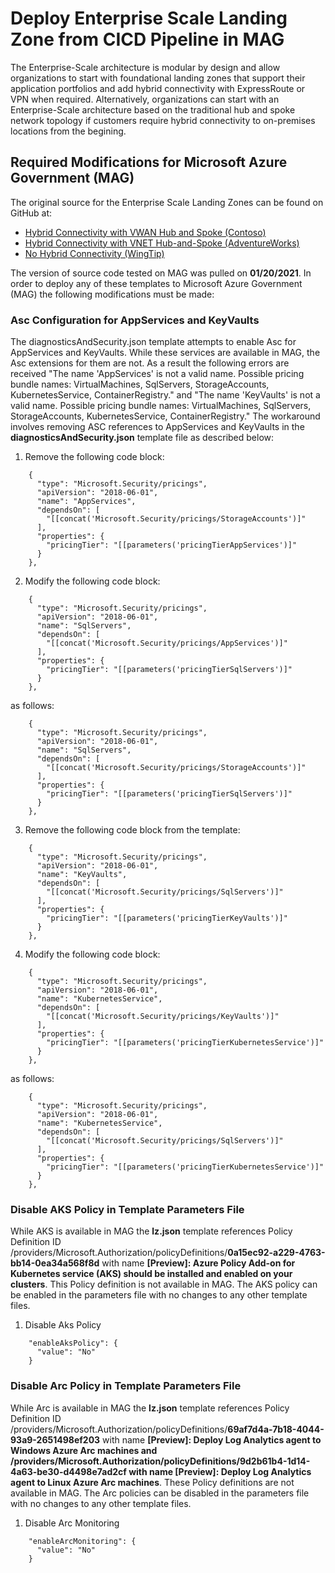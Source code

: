 # Deploy Enterprise Scale Landing Zone from CICD Pipeline in MAG

The Enterprise-Scale architecture is modular by design and allow organizations to start with foundational landing zones that support their application portfolios and add hybrid connectivity with ExpressRoute or VPN when required. Alternatively, organizations can start with an Enterprise-Scale architecture based on the traditional hub and spoke network topology if customers require hybrid connectivity to on-premises locations from the begining.  

## Required Modifications for Microsoft Azure Government (MAG)
The original source for the Enterprise Scale Landing Zones can be found on GitHub at:
* [Hybrid Connectivity with VWAN Hub and Spoke (Contoso)](https://github.com/Azure/Enterprise-Scale/blob/main/docs/reference/contoso/Readme.md)
* [Hybrid Connectivity with VNET Hub-and-Spoke (AdventureWorks)](https://github.com/Azure/Enterprise-Scale/blob/main/docs/reference/adventureworks/README.md)
* [No Hybrid Connectivity (WingTip)](https://github.com/Azure/Enterprise-Scale/blob/main/docs/reference/wingtip/README.md)

The version of source code tested on MAG was pulled on **01/20/2021**.  In order to deploy any of these templates to Microsoft Azure Government (MAG) the following modifications must be made:

### Asc Configuration for AppServices and KeyVaults
The diagnosticsAndSecurity.json template attempts to enable Asc for AppServices and KeyVaults.  While these services are available in MAG, the Asc extensions for them are not.  As a result the following errors are received "The name 'AppServices' is not a valid name. Possible pricing bundle names: VirtualMachines, SqlServers, StorageAccounts, KubernetesService, ContainerRegistry." and "The name 'KeyVaults' is not a valid name. Possible pricing bundle names: VirtualMachines, SqlServers, StorageAccounts, KubernetesService, ContainerRegistry."  The workaround involves removing ASC references to AppServices and KeyVaults in the **diagnosticsAndSecurity.json** template file as described below:
1. Remove the following code block:
```    
    {
      "type": "Microsoft.Security/pricings",
      "apiVersion": "2018-06-01",
      "name": "AppServices",
      "dependsOn": [
        "[[concat('Microsoft.Security/pricings/StorageAccounts')]"
      ],
      "properties": {
        "pricingTier": "[[parameters('pricingTierAppServices')]"
      }
    },
```
2. Modify the following code block:
```
    {
      "type": "Microsoft.Security/pricings",
      "apiVersion": "2018-06-01",
      "name": "SqlServers",
      "dependsOn": [
        "[[concat('Microsoft.Security/pricings/AppServices')]"
      ],
      "properties": {
        "pricingTier": "[[parameters('pricingTierSqlServers')]"
      }
    },
```
as follows:
```
    {
      "type": "Microsoft.Security/pricings",
      "apiVersion": "2018-06-01",
      "name": "SqlServers",
      "dependsOn": [
        "[[concat('Microsoft.Security/pricings/StorageAccounts')]"
      ],
      "properties": {
        "pricingTier": "[[parameters('pricingTierSqlServers')]"
      }
    },
```
3. Remove the following code block from the template:
```    
    {
      "type": "Microsoft.Security/pricings",
      "apiVersion": "2018-06-01",
      "name": "KeyVaults",
      "dependsOn": [
        "[[concat('Microsoft.Security/pricings/SqlServers')]"
      ],
      "properties": {
        "pricingTier": "[[parameters('pricingTierKeyVaults')]"
      }
    },
```    
4. Modify the following code block:
```
    {
      "type": "Microsoft.Security/pricings",
      "apiVersion": "2018-06-01",
      "name": "KubernetesService",
      "dependsOn": [
        "[[concat('Microsoft.Security/pricings/KeyVaults')]"
      ],
      "properties": {
        "pricingTier": "[[parameters('pricingTierKubernetesService')]"
      }
    },
```
as follows:
```
    {
      "type": "Microsoft.Security/pricings",
      "apiVersion": "2018-06-01",
      "name": "KubernetesService",
      "dependsOn": [
        "[[concat('Microsoft.Security/pricings/SqlServers')]"
      ],
      "properties": {
        "pricingTier": "[[parameters('pricingTierKubernetesService')]"
      }
    },
```
### Disable AKS Policy in Template Parameters File

While AKS is available in MAG the **lz.json** template references Policy Definition ID /providers/Microsoft.Authorization/policyDefinitions/**0a15ec92-a229-4763-bb14-0ea34a568f8d** with name **[Preview]: Azure Policy Add-on for Kubernetes service (AKS) should be installed and enabled on your clusters**.  This Policy definition is not available in MAG.  The AKS policy can be enabled in the parameters file with no changes to any other template files.
1. Disable Aks Policy
```
    "enableAksPolicy": {
      "value": "No"
    }
```
### Disable Arc Policy in Template Parameters File
While Arc is available in MAG the **lz.json** template references Policy Definition ID /providers/Microsoft.Authorization/policyDefinitions/**69af7d4a-7b18-4044-93a9-2651498ef203** with name **[Preview]: Deploy Log Analytics agent to Windows Azure Arc machines and /providers/Microsoft.Authorization/policyDefinitions/9d2b61b4-1d14-4a63-be30-d4498e7ad2cf with name [Preview]: Deploy Log Analytics agent to Linux Azure Arc machines**.  These Policy definitions are not available in MAG.  The Arc policies can be disabled in the parameters file with no changes to any other template files.
1. Disable Arc Monitoring
```
    "enableArcMonitoring": {
      "value": "No"
    }
```